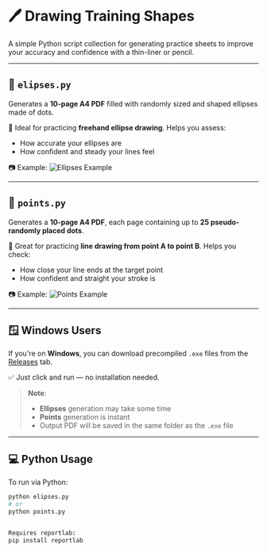 # 🖊️ Drawing Training Shapes

A simple Python script collection for generating practice sheets to improve your accuracy and confidence with a thin-liner or pencil.

---

## 📄 `elipses.py`

Generates a **10-page A4 PDF** filled with randomly sized and shaped ellipses made of dots.

🎯 Ideal for practicing **freehand ellipse drawing**. Helps you assess:
- How accurate your ellipses are
- How confident and steady your lines feel

📷 Example:
![Ellipses Example](https://github.com/user-attachments/assets/1c9eeef8-fe2b-4465-ac9e-4ce101537c3e)

---

## 📄 `points.py`

Generates a **10-page A4 PDF**, each page containing up to **25 pseudo-randomly placed dots**.

🎯 Great for practicing **line drawing from point A to point B**. Helps you check:
- How close your line ends at the target point
- How confident and straight your stroke is

📷 Example:
![Points Example](https://github.com/user-attachments/assets/0a015cee-bef2-475a-b234-c9b96c798f7b)

---

## 🪟 Windows Users

If you're on **Windows**, you can download precompiled `.exe` files from the [Releases](../../releases) tab.

✅ Just click and run — no installation needed.

> **Note**:  
> - **Ellipses** generation may take some time  
> - **Points** generation is instant  
> - Output PDF will be saved in the same folder as the `.exe` file

---

## 💻 Python Usage

To run via Python:
```bash
python elipses.py
# or
python points.py


Requires reportlab:
pip install reportlab
